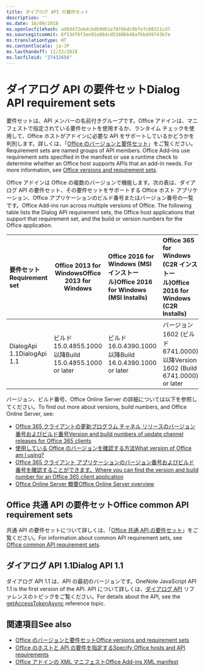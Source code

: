 ```yaml
---
title: ダイアログ API の要件セット
description: ''
ms.date: 10/09/2018
ms.openlocfilehash: ad0d472ebdcbdb9d61e78f6bdc9bfe7c08311cd7
ms.sourcegitcommit: 6f53df6f3ee91e084cd5160bb48afbbd49743b7e
ms.translationtype: HT
ms.contentlocale: ja-JP
ms.lasthandoff: 12/22/2018
ms.locfileid: "27432656"
---
```

# <a name="dialog-api-requirement-sets"></a><span data-ttu-id="94755-102">ダイアログ API の要件セット</span><span class="sxs-lookup"><span data-stu-id="94755-102">Dialog API requirement sets</span></span>

<span data-ttu-id="94755-p101">要件セットは、API メンバーの名前付きグループです。Office アドインは、マニフェストで指定されている要件セットを使用するか、ランタイム チェックを使用して、Office ホストがアドインに必要な API をサポートしているかどうかを判別します。詳しくは、「[Office のバージョンと要件セット](https://docs.microsoft.com/office/dev/add-ins/develop/office-versions-and-requirement-sets)」をご覧ください。</span><span class="sxs-lookup"><span data-stu-id="94755-p101">Requirement sets are named groups of API members. Office Add-ins use requirement sets specified in the manifest or use a runtime check to determine whether an Office host supports APIs that an add-in needs. For more information, see [Office versions and requirement sets](https://docs.microsoft.com/office/dev/add-ins/develop/office-versions-and-requirement-sets).</span></span>

<span data-ttu-id="94755-p102">Office アドインは Office の複数のバージョンで機能します。次の表は、ダイアログ API の要件セット、その要件セットをサポートする Office ホスト アプリケーション、Office アプリケーションのビルド番号またはバージョン番号の一覧です。</span><span class="sxs-lookup"><span data-stu-id="94755-p102">Office Add-ins run across multiple versions of Office. The following table lists the Dialog API requirement sets, the Office host applications that support that requirement set, and the build or version numbers for the Office application.</span></span>

|  <span data-ttu-id="94755-108">要件セット</span><span class="sxs-lookup"><span data-stu-id="94755-108">Requirement set</span></span>  | <span data-ttu-id="94755-109">Office 2013 for Windows</span><span class="sxs-lookup"><span data-stu-id="94755-109">Office 2013 for Windows</span></span> | <span data-ttu-id="94755-110">Office 2016 for Windows (MSI インストール)</span><span class="sxs-lookup"><span data-stu-id="94755-110">Office 2016 for Windows (MSI Installs)</span></span>   | <span data-ttu-id="94755-111">Office 365 for Windows (C2R インストール)</span><span class="sxs-lookup"><span data-stu-id="94755-111">Office 2016 for Windows (C2R Installs)</span></span>   |  <span data-ttu-id="94755-112">Office 365 for iPad</span><span class="sxs-lookup"><span data-stu-id="94755-112">Office 365 for iPad</span></span>  |  <span data-ttu-id="94755-113">Office 365 for Mac</span><span class="sxs-lookup"><span data-stu-id="94755-113">Office 365 for Mac</span></span>  | <span data-ttu-id="94755-114">Office Online</span><span class="sxs-lookup"><span data-stu-id="94755-114">Office Online</span></span>  |  <span data-ttu-id="94755-115">Office Online Server</span><span class="sxs-lookup"><span data-stu-id="94755-115">Office Online Server</span></span>  |
|:-----|-----|:-----|:-----|:-----|:-----|:-----|:-----|
| <span data-ttu-id="94755-116">DialogApi 1.1</span><span class="sxs-lookup"><span data-stu-id="94755-116">DialogApi 1.1</span></span>  | <span data-ttu-id="94755-117">ビルド 15.0.4855.1000 以降</span><span class="sxs-lookup"><span data-stu-id="94755-117">Build 15.0.4855.1000 or later</span></span> | <span data-ttu-id="94755-118">ビルド 16.0.4390.1000 以降</span><span class="sxs-lookup"><span data-stu-id="94755-118">Build 16.0.4390.1000 or later</span></span> | <span data-ttu-id="94755-119">バージョン 1602 (ビルド 6741.0000) 以降</span><span class="sxs-lookup"><span data-stu-id="94755-119">Version 1602 (Build 6741.0000) or later</span></span> | <span data-ttu-id="94755-120">1.22 以降</span><span class="sxs-lookup"><span data-stu-id="94755-120">1.22 or later</span></span> | <span data-ttu-id="94755-121">15.20 以降</span><span class="sxs-lookup"><span data-stu-id="94755-121">15.20 or later</span></span>| <span data-ttu-id="94755-122">2017 年 1 月</span><span class="sxs-lookup"><span data-stu-id="94755-122">January 2017</span></span> | <span data-ttu-id="94755-123">バージョン 1608 (ビルド 7601.6800) 以降</span><span class="sxs-lookup"><span data-stu-id="94755-123">Version 1608 (Build 7601.6800) or later</span></span>|

<span data-ttu-id="94755-124">バージョン、ビルド番号、Office Online Server の詳細については以下を参照してください。</span><span class="sxs-lookup"><span data-stu-id="94755-124">To find out more about versions, build numbers, and Office Online Server, see:</span></span>

- [<span data-ttu-id="94755-125">Office 365 クライアントの更新プログラム チャネル リリースのバージョン番号およびビルド番号</span><span class="sxs-lookup"><span data-stu-id="94755-125">Version and build numbers of update channel releases for Office 365 clients</span></span>](https://support.office.com/article/version-and-build-numbers-of-update-channel-releases-ae942449-1fca-4484-898b-a933ea23def7)
- [<span data-ttu-id="94755-126">使用している Office のバージョンを確認する方法</span><span class="sxs-lookup"><span data-stu-id="94755-126">What version of Office am I using?</span></span>](https://support.office.com/article/What-version-of-Office-am-I-using-932788b8-a3ce-44bf-bb09-e334518b8b19)
- [<span data-ttu-id="94755-127">Office 365 クライアント アプリケーションのバージョン番号およびビルド番号を確認することができます。</span><span class="sxs-lookup"><span data-stu-id="94755-127">Where you can find the version and build number for an Office 365 client application</span></span>](https://support.office.com/article/version-and-build-numbers-of-update-channel-releases-ae942449-1fca-4484-898b-a933ea23def7)
- [<span data-ttu-id="94755-128">Office Online Server 概要</span><span class="sxs-lookup"><span data-stu-id="94755-128">Office Online Server overview</span></span>](https://docs.microsoft.com/officeonlineserver/office-online-server-overview)

## <a name="office-common-api-requirement-sets"></a><span data-ttu-id="94755-129">Office 共通 API の要件セット</span><span class="sxs-lookup"><span data-stu-id="94755-129">Office common API requirement sets</span></span>

<span data-ttu-id="94755-130">共通 API の要件セットについて詳しくは、「[Office 共通 API の要件セット](office-add-in-requirement-sets.md)」をご覧ください。</span><span class="sxs-lookup"><span data-stu-id="94755-130">For information about common API requirement sets, see [Office common API requirement sets](office-add-in-requirement-sets.md).</span></span>

## <a name="dialog-api-11"></a><span data-ttu-id="94755-131">ダイアログ API 1.1</span><span class="sxs-lookup"><span data-stu-id="94755-131">Dialog API 1.1</span></span> 

<span data-ttu-id="94755-132">ダイアログ API 1.1 は、API の最初のバージョンです。</span><span class="sxs-lookup"><span data-stu-id="94755-132">OneNote JavaScript API 1.1 is the first version of the API.</span></span> <span data-ttu-id="94755-133">API について詳しくは、[ダイアログ API](/javascript/api/office/office.ui) リファレンスのトピックをご覧ください。</span><span class="sxs-lookup"><span data-stu-id="94755-133">For details about the API, see the [getAccessTokenAsync](/javascript/api/office/office.ui) reference topic.</span></span>

## <a name="see-also"></a><span data-ttu-id="94755-134">関連項目</span><span class="sxs-lookup"><span data-stu-id="94755-134">See also</span></span>

- [<span data-ttu-id="94755-135">Office のバージョンと要件セット</span><span class="sxs-lookup"><span data-stu-id="94755-135">Office versions and requirement sets</span></span>](https://docs.microsoft.com/office/dev/add-ins/develop/office-versions-and-requirement-sets)
- [<span data-ttu-id="94755-136">Office のホストと API の要件を指定する</span><span class="sxs-lookup"><span data-stu-id="94755-136">Specify Office hosts and API requirements</span></span>](https://docs.microsoft.com/office/dev/add-ins/develop/specify-office-hosts-and-api-requirements)
- [<span data-ttu-id="94755-137">Office アドインの XML マニフェスト</span><span class="sxs-lookup"><span data-stu-id="94755-137">Office Add-ins XML manifest</span></span>](https://docs.microsoft.com/office/dev/add-ins/develop/add-in-manifests)
